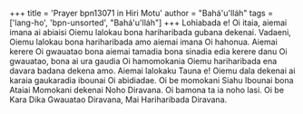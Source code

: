 +++
title = 'Prayer bpn13071 in Hiri Motu'
author = "Bahá'u'lláh"
tags = ['lang-ho', 'bpn-unsorted', "Bahá'u'lláh"]
+++
Lohiabada e!  Oi itaia, aiemai imana ai abiaisi Oiemu lalokau bona hariharibada gubana dekenai.  Vadaeni, Oiemu lalokau bona hariharibada amo aiemai imana Oi hahonua.  Aiemai kerere Oi gwauatao bona aiemai tamadia bona sinadia edia kerere danu Oi gwauatao, bona ai ura gaudia Oi hamomokania Oiemu hariharibada ena davara badana dekena amo.  Aiemai lalokaku Tauna e! Oiemu dala dekenai ai karaia gaukaradia ibounai Oi abidiadae.   Oi be momokani Siahu Ibounai bona Ataiai Momokani dekenai Noho Diravana. Oi bamona ta ia noho lasi.  Oi be Kara Dika Gwauatao Diravana, Mai Hariharibada Diravana.
